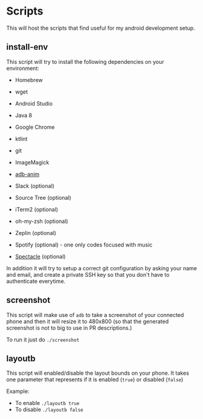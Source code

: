 # Scripts

This will host the scripts that find useful for my android development setup.

## install-env

This script will try to install the following dependencies on your environment:
- Homebrew
- wget
- Android Studio
- Java 8
- Google Chrome
- ktlint
- git
- ImageMagick
- [adb-anim](https://medium.com/@danielhorowitzz/adb-anim-a-homebrew-tap-for-toggling-android-animations-69864c65f9a5)

- Slack (optional)
- Source Tree (optional)
- iTerm2 (optional)
- oh-my-zsh (optional)
- Zeplin (optional)
- Spotify (optional) - one only codes focused with music
- [Spectacle](https://www.spectacleapp.com/) (optional)

In addition it will try to setup a correct git configuration by asking your name and email, and create a private SSH key so that you don't have to authenticate everytime.

## screenshot

This script will make use of `adb` to take a screenshot of your connected phone and then it will resize it to 480x800 (so that the generated screenshot is not to big to use in PR descriptions.)

To run it just do `./screenshot`

## layoutb 

This script will enabled/disable the layout bounds on your phone. It takes one parameter that represents if it is enabled (`true`) or disabled (`false`)

Example:

- To enable `./layoutb true`
- To disable `./layoutb false`
